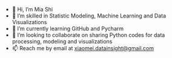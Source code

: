 - 👋 Hi, I’m Mia Shi
- 👀 I’m skilled in Statistic Modeling, Machine Learning and Data Visualizations
- 🌱 I’m currently learning GitHub and Pycharm
- 💞️ I’m looking to collaborate on sharing Python codes for data processing, modeling and visualizations
- 📫 Reach me by email at xiaomei.datainsight@gmail.com

<!---
Mia2022Shi/Mia2022Shi is a ✨ special ✨ repository because its `README.md` (this file) appears on your GitHub profile.
You can click the Preview link to take a look at your changes.
--->

